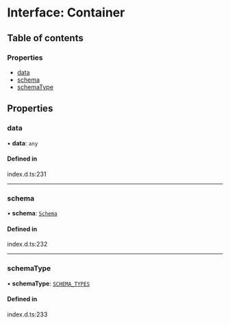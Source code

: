 # Interface: Container

## Table of contents

### Properties

- [data](Container.md#data)
- [schema](Container.md#schema)
- [schemaType](Container.md#schematype)

## Properties

### data

• **data**: `any`

#### Defined in

index.d.ts:231

___

### schema

• **schema**: [`Schema`](Schema.md)

#### Defined in

index.d.ts:232

___

### schemaType

• **schemaType**: [`SCHEMA_TYPES`](../enums/SCHEMA_TYPES.md)

#### Defined in

index.d.ts:233
